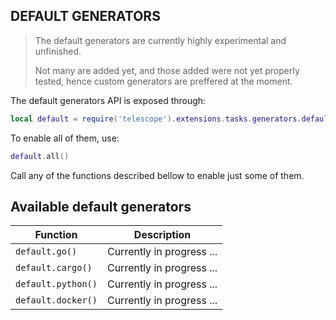## DEFAULT GENERATORS

> The default generators are currently highly experimental and unfinished.
>
> Not many are added yet, and those added were not yet properly tested, hence
> custom generators are preffered at the moment.

The default generators API is exposed through:

```lua
local default = require('telescope').extensions.tasks.generators.default
```

To enable all of them, use:

```lua
default.all()
```

Call any of the functions described bellow to enable just some of them.

## Available default generators

| Function           | Description               |
| ------------------ | ------------------------- |
| `default.go()`     | Currently in progress ... |
| `default.cargo()`  | Currently in progress ... |
| `default.python()` | Currently in progress ... |
| `default.docker()` | Currently in progress ... |
